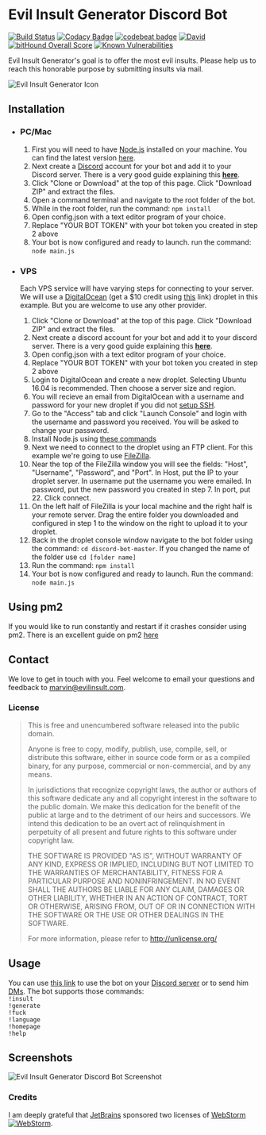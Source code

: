 # Evil Insult Generator Discord Bot

[![Build Status](https://travis-ci.org/EvilInsultGenerator/discord-bot.svg?branch=master)](https://travis-ci.org/EvilInsultGenerator/discord-bot)
[![Codacy Badge](https://api.codacy.com/project/badge/Grade/14a1aee1b04b4e13a7ef27fa4b80517f)](https://www.codacy.com/app/EvilInsultGenerator/discord-bot?utm_source=github.com&amp;utm_medium=referral&amp;utm_content=EvilInsultGenerator/discord-bot&amp;utm_campaign=Badge_Grade)
[![codebeat badge](https://codebeat.co/badges/4b25afd3-ec15-40c6-a2ad-8f6624b28a72)](https://codebeat.co/projects/github-com-evilinsultgenerator-discord-bot-master)
[![David](https://img.shields.io/david/EvilInsultGenerator/discord-bot.svg)](https://david-dm.org/EvilInsultGenerator/discord-bot)
[![bitHound Overall Score](https://www.bithound.io/github/EvilInsultGenerator/discord-bot/badges/score.svg)](https://www.bithound.io/github/EvilInsultGenerator/discord-bot)
[![Known Vulnerabilities](https://snyk.io/test/github/evilinsultgenerator/discord-bot/badge.svg)](https://snyk.io/test/github/evilinsultgenerator/discord-bot)

Evil Insult Generator's goal is to offer the most evil insults. Please help us to reach this honorable purpose by submitting insults
via mail.

![Evil Insult Generator Icon](https://cloud.githubusercontent.com/assets/22981912/19600664/5521d010-97a6-11e6-9f67-fec931b199d7.png)

## Installation


*	### PC/Mac
    1. First you will need to have [Node.js](https://nodejs.org/) installed on your machine. You can find the latest version [here](https://nodejs.org/).
    2. Next create a [Discord](https://discordapp.com/) account for your bot and add it to your Discord server. There is a very good guide explaining this __[here](https://github.com/reactiflux/discord-irc/wiki/Creating-a-discord-bot-&-getting-a-token)__.
	3. Click "Clone or Download" at the top of this page. Click "Download ZIP" and extract the files.
	4. Open a command terminal and navigate to the root folder of the bot.
	5. While in the root folder, run the command: `npm install`
	6. Open config.json with a text editor program of your choice.
	7. Replace "YOUR BOT TOKEN" with your bot token you created in step 2 above
	8. Your bot is now configured and ready to launch. run the command: `node main.js`

*	### VPS
    Each VPS service will have varying steps for connecting to your server. We will use a [DigitalOcean](https://m.do.co/c/d4e804717547) (get a $10 credit using [this](https://m.do.co/c/d4e804717547) link) droplet in this example.
    But you are welcome to use any other provider.
    1. Click "Clone or Download" at the top of this page. Click "Download ZIP" and extract the files.
    2. Next create a discord account for your bot and add it to your discord server. There is a very good guide explaining this __[here](https://github.com/reactiflux/discord-irc/wiki/Creating-a-discord-bot-&-getting-a-token)__.
    3. Open config.json with a text editor program of your choice.
	4. Replace "YOUR BOT TOKEN" with your bot token you created in step 2 above
	5. Login to DigitalOcean and create a new droplet. Selecting Ubuntu 16.04 is recommended. Then choose a server size and region.
	6. You will recieve an email from DigitalOcean with a username and password for your new droplet if you did not [setup SSH](https://www.digitalocean.com/community/tutorials/how-to-connect-to-your-droplet-with-ssh).
	7. Go to the "Access" tab and click "Launch Console" and login with the username and password you received. You will be asked to change your password.
	8. Install Node.js using [these commands](https://tecadmin.net/install-latest-nodejs-npm-on-ubuntu/)
	9. Next we need to connect to the droplet using an FTP client. For this example we're going to use [FileZilla](https://filezilla-project.org/).
	10. Near the top of the FileZilla window you will see the fields: "Host", "Username", "Password", and "Port". In Host, put the IP to your droplet server. In username put the username you were emailed. In password, put the new password you created in step 7. In port, put 22. Click connect.
	11. On the left half of FileZilla is your local machine and the right half is your remote server. Drag the entire folder you downloaded and configured in step 1 to the window on the right to upload it to your droplet.
	12. Back in the droplet console window navigate to the bot folder using the command: `cd discord-bot-master`. If you changed the name of the folder use `cd [folder name]`
	13. Run the command: `npm install`
	14. Your bot is now configured and ready to launch. Run the command: `node main.js`


## Using pm2

If you would like to run constantly and restart if it crashes consider using pm2. There is an excellent guide on pm2 [here](http://pm2.keymetrics.io/docs/usage/quick-start/)




## Contact

We love to get in touch with you. Feel welcome to email your questions and feedback to [marvin@evilinsult.com](mailto:marvin@evilinsult.com).

### License
> This is free and unencumbered software released into the public domain.
>
> Anyone is free to copy, modify, publish, use, compile, sell, or
> distribute this software, either in source code form or as a compiled
> binary, for any purpose, commercial or non-commercial, and by any
> means.
>
> In jurisdictions that recognize copyright laws, the author or authors
> of this software dedicate any and all copyright interest in the
> software to the public domain. We make this dedication for the benefit
> of the public at large and to the detriment of our heirs and
> successors. We intend this dedication to be an overt act of
> relinquishment in perpetuity of all present and future rights to this
> software under copyright law.
>
> THE SOFTWARE IS PROVIDED "AS IS", WITHOUT WARRANTY OF ANY KIND,
> EXPRESS OR IMPLIED, INCLUDING BUT NOT LIMITED TO THE WARRANTIES OF
> MERCHANTABILITY, FITNESS FOR A PARTICULAR PURPOSE AND NONINFRINGEMENT.
> IN NO EVENT SHALL THE AUTHORS BE LIABLE FOR ANY CLAIM, DAMAGES OR
> OTHER LIABILITY, WHETHER IN AN ACTION OF CONTRACT, TORT OR OTHERWISE,
> ARISING FROM, OUT OF OR IN CONNECTION WITH THE SOFTWARE OR THE USE OR
> OTHER DEALINGS IN THE SOFTWARE.
>
> For more information, please refer to <http://unlicense.org/>

## Usage

You can use [this link](https://discordapp.com/oauth2/authorize?permissions=0&scope=bot&client_id=348181398013870080) to use the bot on your [Discord server](https://discordapp.com/) or to send him [DMs](https://support.discordapp.com/hc/en-us/articles/204849987-What-are-Direct-Messages-PM-DM-).
The bot supports those commands: <br>
`!insult` <br>
`!generate` <br>
`!fuck` <br>
`!language` <br>
`!homepage` <br>
`!help` <br>

## Screenshots

![Evil Insult Generator Discord Bot Screenshot](https://user-images.githubusercontent.com/16610908/29475712-4306c40a-8461-11e7-8cfc-f44d69cce8d9.PNG)

### Credits
I am deeply grateful that [JetBrains](https://www.jetbrains.com/) sponsored two licenses of [WebStorm](https://www.jetbrains.com/webstorm/)
[![WebStorm](https://user-images.githubusercontent.com/16610908/28754026-65f4866a-753d-11e7-97cb-9c59fffbc9a6.png)](https://www.jetbrains.com/webstorm/).

